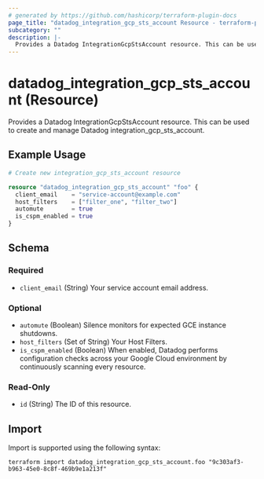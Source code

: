 ```yaml
---
# generated by https://github.com/hashicorp/terraform-plugin-docs
page_title: "datadog_integration_gcp_sts_account Resource - terraform-provider-datadog"
subcategory: ""
description: |-
  Provides a Datadog IntegrationGcpStsAccount resource. This can be used to create and manage Datadog integrationgcpsts_account.
---
```


# datadog_integration_gcp_sts_account (Resource)

Provides a Datadog IntegrationGcpStsAccount resource. This can be used to create and manage Datadog integration_gcp_sts_account.

## Example Usage

```terraform
# Create new integration_gcp_sts_account resource

resource "datadog_integration_gcp_sts_account" "foo" {
  client_email    = "service-account@example.com"
  host_filters    = ["filter_one", "filter_two"]
  automute        = true
  is_cspm_enabled = true
}
```

<!-- schema generated by tfplugindocs -->
## Schema

### Required

- `client_email` (String) Your service account email address.

### Optional

- `automute` (Boolean) Silence monitors for expected GCE instance shutdowns.
- `host_filters` (Set of String) Your Host Filters.
- `is_cspm_enabled` (Boolean) When enabled, Datadog performs configuration checks across your Google Cloud environment by continuously scanning every resource.

### Read-Only

- `id` (String) The ID of this resource.

## Import

Import is supported using the following syntax:

```shell
terraform import datadog_integration_gcp_sts_account.foo "9c303af3-b963-45e0-8c8f-469b9e1a213f"
```
